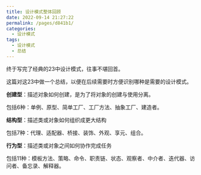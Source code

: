 ```yaml
---
title: 设计模式整体回顾
date: 2022-09-14 21:27:22
permalink: /pages/d841b1/
categories:
  - 设计模式
tags:
  - 设计模式
  - 总结
---
```


终于写完了经典的23中设计模式，往事不堪回首。

这篇对这23中做一个总结，以便在后续需要时方便识别哪种是需要的设计模式。

**创建型**：描述对象如何创建，是为了将对象的创建与使用分离。

包括6种：单例、原型、简单工厂、工厂方法、抽象工厂、建造者。



**结构型**：描述类或对象如何组织成更大结构

包括7种：代理、适配器、桥接、装饰、外观、享元、组合。



**行为型**：描述类或对象之间如何协作完成任务

包括11种：模板方法、策略、命令、职责链、状态、观察者、中介者、迭代器、访问者、备忘录、解释器。

<!-- more -->